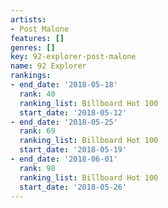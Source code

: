 ```yaml
---
artists:
- Post Malone
features: []
genres: []
key: 92-explorer-post-malone
name: 92 Explorer
rankings:
- end_date: '2018-05-18'
  rank: 40
  ranking_list: Billboard Hot 100
  start_date: '2018-05-12'
- end_date: '2018-05-25'
  rank: 69
  ranking_list: Billboard Hot 100
  start_date: '2018-05-19'
- end_date: '2018-06-01'
  rank: 98
  ranking_list: Billboard Hot 100
  start_date: '2018-05-26'
---
```


